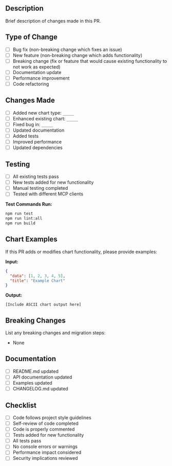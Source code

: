 ## Description

Brief description of changes made in this PR.

## Type of Change

- [ ] Bug fix (non-breaking change which fixes an issue)
- [ ] New feature (non-breaking change which adds functionality)
- [ ] Breaking change (fix or feature that would cause existing functionality to not work as expected)
- [ ] Documentation update
- [ ] Performance improvement
- [ ] Code refactoring

## Changes Made

- [ ] Added new chart type: `_____`
- [ ] Enhanced existing chart: `_____`
- [ ] Fixed bug in: `_____`
- [ ] Updated documentation
- [ ] Added tests
- [ ] Improved performance
- [ ] Updated dependencies

## Testing

- [ ] All existing tests pass
- [ ] New tests added for new functionality
- [ ] Manual testing completed
- [ ] Tested with different MCP clients

**Test Commands Run:**
```bash
npm run test
npm run lint:all
npm run build
```

## Chart Examples

If this PR adds or modifies chart functionality, please provide examples:

**Input:**
```json
{
  "data": [1, 2, 3, 4, 5],
  "title": "Example Chart"
}
```

**Output:**
```
[Include ASCII chart output here]
```

## Breaking Changes

List any breaking changes and migration steps:

- None

## Documentation

- [ ] README.md updated
- [ ] API documentation updated
- [ ] Examples updated
- [ ] CHANGELOG.md updated

## Checklist

- [ ] Code follows project style guidelines
- [ ] Self-review of code completed
- [ ] Code is properly commented
- [ ] Tests added for new functionality
- [ ] All tests pass
- [ ] No console errors or warnings
- [ ] Performance impact considered
- [ ] Security implications reviewed